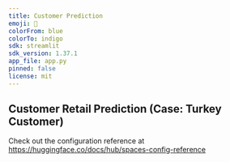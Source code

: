 ```yaml
---
title: Customer Prediction
emoji: 🐨
colorFrom: blue
colorTo: indigo
sdk: streamlit
sdk_version: 1.37.1
app_file: app.py
pinned: false
license: mit
---
```


## Customer Retail Prediction (Case: Turkey Customer)


Check out the configuration reference at https://huggingface.co/docs/hub/spaces-config-reference
